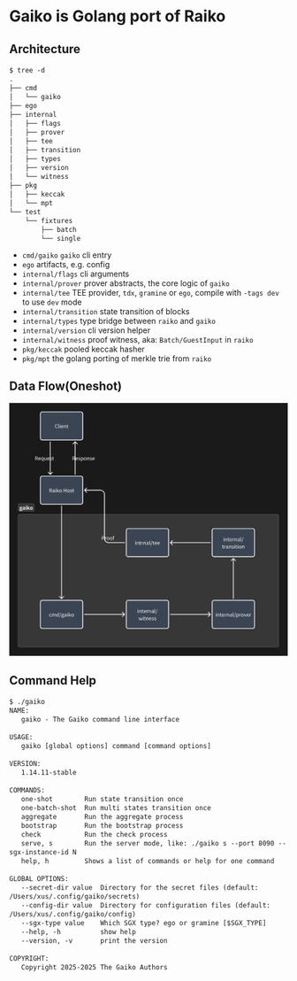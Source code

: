 # Gaiko is Golang port of Raiko

## Architecture

```text
$ tree -d
.
├── cmd
│   └── gaiko
├── ego
├── internal
│   ├── flags
│   ├── prover
│   ├── tee
│   ├── transition
│   ├── types
│   ├── version
│   └── witness
├── pkg
│   ├── keccak
│   └── mpt
└── test
    └── fixtures
        ├── batch
        └── single
```

- `cmd/gaiko` `gaiko` cli entry
- `ego` artifacts, e.g. config
- `internal/flags` cli arguments
- `internal/prover` prover abstracts, the core logic of `gaiko`
- `internal/tee` TEE provider, `tdx`, `gramine` or `ego`, compile with `-tags dev` to use `dev` mode
- `internal/transition` state transition of blocks
- `internal/types` type bridge between `raiko` and `gaiko`
- `internal/version` cli version helper
- `internal/witness` proof witness, aka: `Batch/GuestInput` in `raiko`
- `pkg/keccak` pooled keccak hasher
- `pkg/mpt` the golang porting of merkle trie from `raiko`

## Data Flow(Oneshot)

![alt text](assets/dataflow.png)

## Command Help

```text
$ ./gaiko
NAME:
   gaiko - The Gaiko command line interface

USAGE:
   gaiko [global options] command [command options]

VERSION:
   1.14.11-stable

COMMANDS:
   one-shot        Run state transition once
   one-batch-shot  Run multi states transition once
   aggregate       Run the aggregate process
   bootstrap       Run the bootstrap process
   check           Run the check process
   serve, s        Run the server mode, like: ./gaiko s --port 8090 --sgx-instance-id N
   help, h         Shows a list of commands or help for one command

GLOBAL OPTIONS:
   --secret-dir value  Directory for the secret files (default: /Users/xus/.config/gaiko/secrets)
   --config-dir value  Directory for configuration files (default: /Users/xus/.config/gaiko/config)
   --sgx-type value    Which SGX type? ego or gramine [$SGX_TYPE]
   --help, -h          show help
   --version, -v       print the version

COPYRIGHT:
   Copyright 2025-2025 The Gaiko Authors
```
